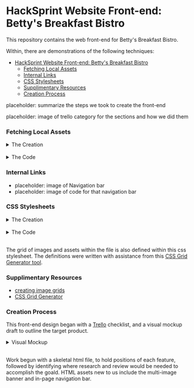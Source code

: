 # HackSprint Website Front-end: Betty's Breakfast Bistro

This repository contains the web front-end for Betty's Breakfast Bistro.

Within, there are demonstrations of the following techniques:

- [HackSprint Website Front-end: Betty's Breakfast Bistro](#hacksprint-website-front-end-bettys-breakfast-bistro)
    - [Fetching Local Assets](#fetching-local-assets)
    - [Internal Links](#internal-links)
    - [CSS Stylesheets](#css-stylesheets)
    - [Supplimentary Resources](#supplimentary-resources)
    - [Creation Process](#creation-process)


placeholder: summarize the steps we took to create the front-end

placeholder: image of trello category for the sections and how we did them


### Fetching Local Assets
<p align="left">
    <details>
        <summary>The Creation</summary>
        <img src="Assets/Images/README_images/fetch_local_asset_asset.PNG" width="600\"/><br>
    </details>
<br>
    <details>
        <summary>The Code</summary>
        <img src="Assets/Images/README_images/fetch_local_asset_fetch.PNG" width="600\"/><br>
    </details>
</p>

### Internal Links
* placeholder: image of Navigation bar
* placeholder: image of code for that navigation bar

### CSS Stylesheets

<p align="left">
    <details>
        <summary>The Creation</summary>
        The text is intentionally and specifically styled:<br>
        <img src="Assets/Images/README_images/css_formatting_product.PNG" width="600\"/><br>
    </details>
<br>
    <details>
        <summary>The Code</summary>
        The style is defined within a css file:<br>
        <img src="Assets/Images/README_images/css_formatting_css.PNG" width="600\"/><br>
        The css file is linked as the stylesheet for the html document:<br>
        <img src="Assets/Images/README_images/css_formatting_html_link.PNG" width="600\"/><br>
    </details>
    <br>
    <p>The grid of images and assets within the file is also defined within this css stylesheet. The definitions were written with assistance from this <a href="https://cssgrid-generator.netlify.app">CSS Grid Generator tool</a>.</p>
</p>


### Supplimentary Resources

* [creating image grids](https://www.w3schools.com/howto/howto_js_image_grid.asp)
* [CSS Grid Generator](https://cssgrid-generator.netlify.app)


### Creation Process

This front-end design began with a [Trello](https://trello.com) checklist, and a visual mockup draft to outline the target product.

<p align="left">
    <details>
        <summary>Visual Mockup</summary>
        <img src="Assets/Images/README_images/Websitedraft.png" width="600\"/><br>
    </details>
    <br>
</p>

Work begun with a skeletal html file, to hold positions of each feature, followed by identifying where research and review would be needed to accomplish the goald. HTML assets new to us include the multi-image banner and in-page navigation bar.

